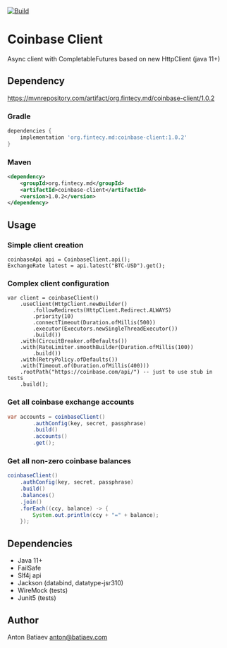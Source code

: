 [![Build](https://github.com/fintecy/coinbase-client/actions/workflows/gradle.yml/badge.svg?branch=main)](https://github.com/fintecy/coinbase-client/actions/workflows/gradle.yml)

# Coinbase Client

Async client with CompletableFutures based on new HttpClient (java 11+)

## Dependency
https://mvnrepository.com/artifact/org.fintecy.md/coinbase-client/1.0.2

### Gradle
```groovy
dependencies {
    implementation 'org.fintecy.md:coinbase-client:1.0.2'
}
```

### Maven
```xml
<dependency>
    <groupId>org.fintecy.md</groupId>
    <artifactId>coinbase-client</artifactId>
    <version>1.0.2</version>
</dependency>
```

## Usage
### Simple client creation
```
coinbaseApi api = CoinbaseClient.api();
ExchangeRate latest = api.latest("BTC-USD").get();
```
### Complex client configuration
```
var client = coinbaseClient()
    .useClient(HttpClient.newBuilder()
        .followRedirects(HttpClient.Redirect.ALWAYS)
        .priority(10)
        .connectTimeout(Duration.ofMillis(500))
        .executor(Executors.newSingleThreadExecutor())
        .build())
    .with(CircuitBreaker.ofDefaults())
    .with(RateLimiter.smoothBuilder(Duration.ofMillis(100))
        .build())
    .with(RetryPolicy.ofDefaults())
    .with(Timeout.of(Duration.ofMillis(400)))
    .rootPath("https://coinbase.com/api/") -- just to use stub in tests
    .build();
```

### Get all coinbase exchange accounts
```java
var accounts = coinbaseClient()
        .authConfig(key, secret, passphrase)
        .build()
        .accounts()
        .get();
```
### Get all non-zero coinbase balances
```java
coinbaseClient()
    .authConfig(key, secret, passphrase)
    .build()
    .balances()
    .join()
    .forEach((ccy, balance) -> {
        System.out.println(ccy + "=" + balance);
    });
```
## Dependencies
- Java 11+
- FailSafe
- Slf4j api
- Jackson (databind, datatype-jsr310)
- WireMock (tests)
- Junit5 (tests)

## Author
Anton Batiaev <anton@batiaev.com>
